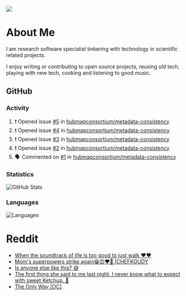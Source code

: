 ![](https://komarev.com/ghpvc/?username=icaoberg)

# About Me
I am research software specialist tinkering with technology in scientific related projects.

I enjoy writing or contributing to open source projects, reusing old tech, playing with new tech, cooking and listening to good music.

## GitHub
### Activity
<!--START_SECTION:activity-->
1. ❗️ Opened issue [#5](https://github.com/hubmapconsortium/metadata-consistency/issues/5) in [hubmapconsortium/metadata-consistency](https://github.com/hubmapconsortium/metadata-consistency)
2. ❗️ Opened issue [#4](https://github.com/hubmapconsortium/metadata-consistency/issues/4) in [hubmapconsortium/metadata-consistency](https://github.com/hubmapconsortium/metadata-consistency)
3. ❗️ Opened issue [#3](https://github.com/hubmapconsortium/metadata-consistency/issues/3) in [hubmapconsortium/metadata-consistency](https://github.com/hubmapconsortium/metadata-consistency)
4. ❗️ Opened issue [#2](https://github.com/hubmapconsortium/metadata-consistency/issues/2) in [hubmapconsortium/metadata-consistency](https://github.com/hubmapconsortium/metadata-consistency)
5. 🗣 Commented on [#1](https://github.com/hubmapconsortium/metadata-consistency/issues/1) in [hubmapconsortium/metadata-consistency](https://github.com/hubmapconsortium/metadata-consistency)
<!--END_SECTION:activity-->

### Statistics
![GitHub Stats](https://github-readme-stats.vercel.app/api?username=icaoberg&count_private=true&show_icons=true)

### Languages
![Languages](https://github-readme-stats.vercel.app/api/top-langs/?username=icaoberg&show_icons=true&langs_count=10&hide=HTML,CSS,M)

# Reddit
<!-- BLOG-POST-LIST:START -->
- [When the soundtrack of life is too good to just walk ❤️❤️](https://www.reddit.com/r/u_icaoberg/comments/wp4k9l/when_the_soundtrack_of_life_is_too_good_to_just/)
- [Mom&#39;s superpowers strike again😁😍♥️🙏 |CHEFKOUDY](https://www.reddit.com/r/u_icaoberg/comments/wmxngf/moms_superpowers_strike_again_chefkoudy/)
- [Is anyone else like this? 😅](https://www.reddit.com/r/u_icaoberg/comments/wkq82y/is_anyone_else_like_this/)
- [The first thing she said to me last night. I never know what to expect with sweet Ketchup. 🤣](https://www.reddit.com/r/u_icaoberg/comments/ty1h5z/the_first_thing_she_said_to_me_last_night_i_never/)
- [The Only Way [OC]](https://www.reddit.com/r/u_icaoberg/comments/ty1cfr/the_only_way_oc/)
<!-- BLOG-POST-LIST:END -->
